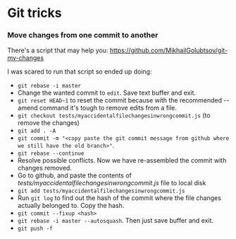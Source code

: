# Git tricks

### Move changes from one commit to another

There's a script that may help you: https://github.com/MikhailGolubtsov/git-mv-changes

I was scared to run that script so ended up doing:

* `git rebase -i master`
* Change the wanted commit to `edit`. Save text buffer and exit.
* `git reset HEAD~1` to reset the commit because with the recommended --amend command it's tough to remove edits from a file.
* `git checkout tests/myaccidentalfilechangesinwrongcommit.js` (to remove the changes)
* `git add . -A`
* `git commit -m "<copy paste the git commit message from github where we still have the old branch>"`.
* `git rebase --continue`
* Resolve possible conflicts. Now we have re-assembled the commit with changes removed.
* Go to github, and paste the contents of *tests/myaccidentalfilechangesinwrongcommit.js* file to local disk
* `git add tests/myaccidentalfilechangesinwrongcommit.js`
* Run `git log` to find out the hash of the commit where the file changes actually belonged to. Copy the hash.
* `git commit --fixup <hash>`
* `git rebase -i master --autosquash`. Then just save buffer and exit.
* `git push -f`
